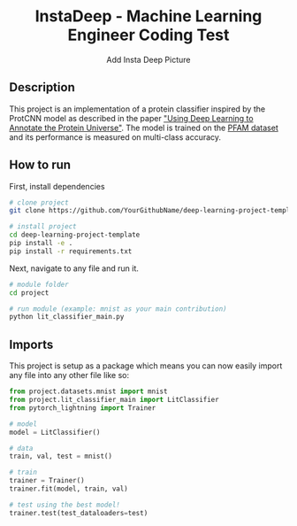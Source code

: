 <div align="center">

# InstaDeep - Machine Learning Engineer Coding Test

Add Insta Deep Picture


<!--
Conference
-->
</div>

## Description
This project is an implementation of a protein classifier inspired by the ProtCNN model as described
in the paper ["Using Deep Learning to Annotate the Protein Universe"](https://www.biorxiv.org/content/10.1101/626507v2.full).
The model is trained on the [PFAM dataset](https://www.kaggle.com/datasets/googleai/pfam-seed-random-split) and its performance
is measured on multi-class accuracy.

## How to run
First, install dependencies
```bash
# clone project
git clone https://github.com/YourGithubName/deep-learning-project-template

# install project
cd deep-learning-project-template
pip install -e .
pip install -r requirements.txt
 ```
 Next, navigate to any file and run it.
 ```bash
# module folder
cd project

# run module (example: mnist as your main contribution)
python lit_classifier_main.py
```

## Imports
This project is setup as a package which means you can now easily import any file into any other file like so:
```python
from project.datasets.mnist import mnist
from project.lit_classifier_main import LitClassifier
from pytorch_lightning import Trainer

# model
model = LitClassifier()

# data
train, val, test = mnist()

# train
trainer = Trainer()
trainer.fit(model, train, val)

# test using the best model!
trainer.test(test_dataloaders=test)
```

